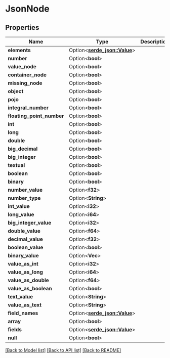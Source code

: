 # JsonNode

## Properties

Name | Type | Description | Notes
------------ | ------------- | ------------- | -------------
**elements** | Option<[**serde_json::Value**](.md)> |  | [optional]
**number** | Option<**bool**> |  | [optional]
**value_node** | Option<**bool**> |  | [optional]
**container_node** | Option<**bool**> |  | [optional]
**missing_node** | Option<**bool**> |  | [optional]
**object** | Option<**bool**> |  | [optional]
**pojo** | Option<**bool**> |  | [optional]
**integral_number** | Option<**bool**> |  | [optional]
**floating_point_number** | Option<**bool**> |  | [optional]
**int** | Option<**bool**> |  | [optional]
**long** | Option<**bool**> |  | [optional]
**double** | Option<**bool**> |  | [optional]
**big_decimal** | Option<**bool**> |  | [optional]
**big_integer** | Option<**bool**> |  | [optional]
**textual** | Option<**bool**> |  | [optional]
**boolean** | Option<**bool**> |  | [optional]
**binary** | Option<**bool**> |  | [optional]
**number_value** | Option<**f32**> |  | [optional]
**number_type** | Option<**String**> |  | [optional]
**int_value** | Option<**i32**> |  | [optional]
**long_value** | Option<**i64**> |  | [optional]
**big_integer_value** | Option<**i32**> |  | [optional]
**double_value** | Option<**f64**> |  | [optional]
**decimal_value** | Option<**f32**> |  | [optional]
**boolean_value** | Option<**bool**> |  | [optional]
**binary_value** | Option<**Vec<String>**> |  | [optional]
**value_as_int** | Option<**i32**> |  | [optional]
**value_as_long** | Option<**i64**> |  | [optional]
**value_as_double** | Option<**f64**> |  | [optional]
**value_as_boolean** | Option<**bool**> |  | [optional]
**text_value** | Option<**String**> |  | [optional]
**value_as_text** | Option<**String**> |  | [optional]
**field_names** | Option<[**serde_json::Value**](.md)> |  | [optional]
**array** | Option<**bool**> |  | [optional]
**fields** | Option<[**serde_json::Value**](.md)> |  | [optional]
**null** | Option<**bool**> |  | [optional]

[[Back to Model list]](../README.md#documentation-for-models) [[Back to API list]](../README.md#documentation-for-api-endpoints) [[Back to README]](../README.md)


